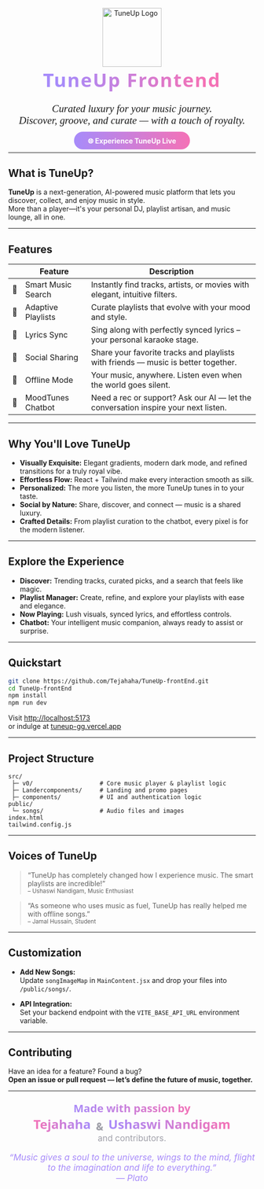 <p align="center">
  <img src="[https://user-images.githubusercontent.com/925708253/233780194-e9d3673e-6a6d-4eab-8b3c-0dfeaa7a0f6f.png](https://github.com/Tejahaha/TuneUp-frontEnd/blob/main/src/tuneup.png)" alt="TuneUp Logo" height="120"/><br>
  <span style="font-size:2.4rem;font-family:Montserrat,Segoe UI,Helvetica Neue,Arial,sans-serif;font-weight:800;background:linear-gradient(90deg,#a78bfa 10%,#f472b6 90%);color:transparent;-webkit-background-clip:text;background-clip:text;display:inline-block;letter-spacing:2px;">
    TuneUp Frontend
  </span>
</p>

<p align="center" style="font-family:Montserrat;font-size:1.3rem;">
  <em>Curated luxury for your music journey.<br>
  Discover, groove, and curate — with a touch of royalty.</em>
</p>

<p align="center">
  <a href="https://tuneup-gg.vercel.app" style="background:linear-gradient(90deg,#a78bfa,#f472b6);color:#fff;padding:0.7em 2em;border-radius:2em;font-weight:700;text-decoration:none;">
    🌐 Experience TuneUp Live
  </a>
</p>

---

## What is TuneUp?

**TuneUp** is a next-generation, AI-powered music platform that lets you discover, collect, and enjoy music in style.  
More than a player—it's your personal DJ, playlist artisan, and music lounge, all in one.

---

## Features

| &nbsp; | **Feature**          | **Description**                                                                         |
|:------:|----------------------|----------------------------------------------------------------------------------------|
| 💎     | Smart Music Search   | Instantly find tracks, artists, or movies with elegant, intuitive filters.             |
| 🎼     | Adaptive Playlists   | Curate playlists that evolve with your mood and style.                                 |
| 📝     | Lyrics Sync          | Sing along with perfectly synced lyrics – your personal karaoke stage.                 |
| 🤝     | Social Sharing       | Share your favorite tracks and playlists with friends — music is better together.      |
| 📴     | Offline Mode         | Your music, anywhere. Listen even when the world goes silent.                          |
| 🤖     | MoodTunes Chatbot    | Need a rec or support? Ask our AI — let the conversation inspire your next listen.     |

---

## Why You'll Love TuneUp

- **Visually Exquisite:** Elegant gradients, modern dark mode, and refined transitions for a truly royal vibe.
- **Effortless Flow:** React + Tailwind make every interaction smooth as silk.
- **Personalized:** The more you listen, the more TuneUp tunes in to your taste.
- **Social by Nature:** Share, discover, and connect — music is a shared luxury.
- **Crafted Details:** From playlist curation to the chatbot, every pixel is for the modern listener.

---

## Explore the Experience

- **Discover:** Trending tracks, curated picks, and a search that feels like magic.
- **Playlist Manager:** Create, refine, and explore your playlists with ease and elegance.
- **Now Playing:** Lush visuals, synced lyrics, and effortless controls.
- **Chatbot:** Your intelligent music companion, always ready to assist or surprise.

---

## Quickstart

```sh
git clone https://github.com/Tejahaha/TuneUp-frontEnd.git
cd TuneUp-frontEnd
npm install
npm run dev
```

Visit [http://localhost:5173](http://localhost:5173)  
or indulge at [tuneup-gg.vercel.app](https://tuneup-gg.vercel.app)

---

## Project Structure

```
src/
 ├─ v0/                   # Core music player & playlist logic
 ├─ Landercomponents/     # Landing and promo pages
 ├─ components/           # UI and authentication logic
public/
 └─ songs/                # Audio files and images
index.html
tailwind.config.js
```

---

## Voices of TuneUp

> “TuneUp has completely changed how I experience music. The smart playlists are incredible!”  
> <sub>– Ushaswi Nandigam, Music Enthusiast</sub>

> “As someone who uses music as fuel, TuneUp has really helped me with offline songs.”  
> <sub>– Jamal Hussain, Student</sub>

---

## Customization

- **Add New Songs:**  
  Update `songImageMap` in `MainContent.jsx` and drop your files into `/public/songs/`.

- **API Integration:**  
  Set your backend endpoint with the `VITE_BASE_API_URL` environment variable.

---

## Contributing

Have an idea for a feature? Found a bug?  
**Open an issue or pull request — let’s define the future of music, together.**

---

<p align="center" style="font-size:1.15rem;">
  <b style="background:linear-gradient(90deg,#a78bfa,#f472b6);color:transparent;-webkit-background-clip:text;background-clip:text;font-size:1.2em;font-family:Montserrat,Segoe UI,Helvetica Neue,Arial,sans-serif;padding:0 0.35em;">
    Made with passion by
  </b>
  <br>
  <a href="https://github.com/Tejahaha" style="background:linear-gradient(90deg,#f472b6,#a78bfa);color:transparent;-webkit-background-clip:text;background-clip:text;font-size:1.4em;font-weight:700;font-family:Montserrat,Segoe UI,Helvetica Neue,Arial,sans-serif;text-decoration:none;margin:0 0.2em;display:inline-block;">
    Tejahaha
  </a>
  <span style="font-size:1.2em;font-weight:800;color:#a1a1aa;vertical-align:middle;">&</span>
  <a href="https://github.com/ushaswi-nandigam" style="background:linear-gradient(90deg,#a78bfa,#f472b6);color:transparent;-webkit-background-clip:text;background-clip:text;font-size:1.4em;font-weight:700;font-family:Montserrat,Segoe UI,Helvetica Neue,Arial,sans-serif;text-decoration:none;margin:0 0.2em;display:inline-block;">
    Ushaswi Nandigam
  </a>
  <br>
  <span style="color:#a1a1aa;font-size:1.08rem;">and contributors.</span>
</p>

<p align="center" style="font-size:1.1rem;color:#a78bfa;">
  <em>“Music gives a soul to the universe, wings to the mind, flight to the imagination and life to everything.”<br>
  — Plato</em>
</p>
